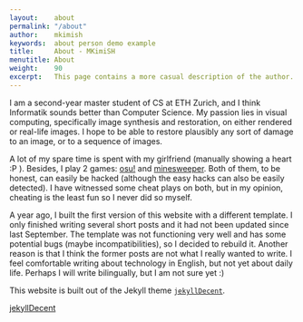 ```yaml
---
layout:    about
permalink: "/about"
author:    mkimish
keywords:  about person demo example
title:     About - MKimiSH
menutitle: About
weight:    90
excerpt:   This page contains a more casual description of the author.
--- 
```

<script async defer src="https://buttons.github.io/buttons.js"></script>

I am a second-year master student of CS at ETH Zurich, and I think Informatik sounds better than Computer Science. My passion lies in visual computing, specifically image synthesis and restoration, on either rendered or real-life images. I hope to be able to restore plausibly any sort of damage to an image, or to a sequence of images.

A lot of my spare time is spent with my girlfriend (manually showing a heart :P ). Besides, I play 2 games: [osu!](https://osu.ppy.sh/home) and [minesweeper](http://www.minesweeper.info/worldranking.html). Both of them, to be honest, can easily be hacked (although the easy hacks can also be easily detected). I have witnessed some cheat plays on both, but in my opinion, cheating is the least fun so I never did so myself. 

A year ago, I built the first version of this website with a different template. I only finished writing several short posts and it had not been updated since last September. The template was not functioning very well and has some potential bugs (maybe incompatibilities), so I decided to rebuild it. Another reason is that I think the former posts are not what I really wanted to write. I feel comfortable writing about technology in English, but not yet about daily life. Perhaps I will write bilingually, but I am not sure yet :)

This website is built out of the Jekyll theme [`jekyllDecent`](https://github.com/jwillmer/jekyllDecent).

<p class="github-button-container">
<a class="github-button" href="https://github.com/jwillmer/jekyllDecent" data-size="large" data-show-count="true" aria-label="Star jwillmer/jekyllDecent on GitHub">jekyllDecent</a>
</p>